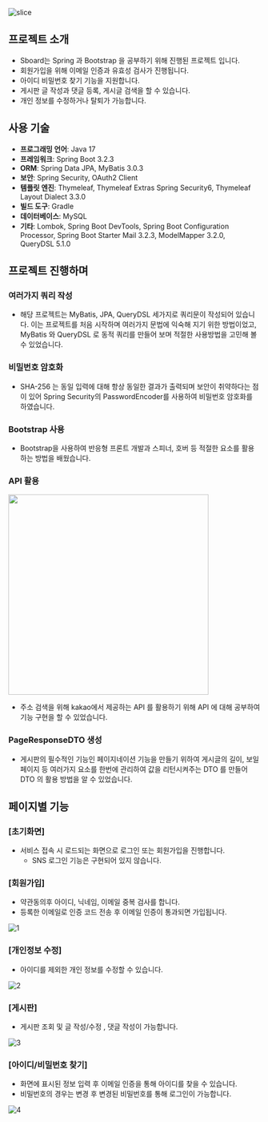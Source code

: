 
![slice](https://capsule-render.vercel.app/api?type=slice&color=auto&height=200&text=Sboard!&fontAlign=70&rotate=13&fontAlignY=25&desc=Study%20for%20Spring%20and%20Bootstrap.&descAlign=60&descAlignY=44)


## 프로젝트 소개
- Sboard는 Spring 과 Bootstrap 을 공부하기 위해 진행된 프로젝트 입니다.
- 회원가입을 위해 이메일 인증과 유효성 검사가 진행됩니다.
- 아이디 비밀번호 찾기 기능을 지원합니다.
- 게시판 글 작성과 댓글 등록, 게시글 검색을 할 수 있습니다.
- 개인 정보를 수정하거나 탈퇴가 가능합니다.

## 사용 기술
- **프로그래밍 언어**: Java 17
- **프레임워크**: Spring Boot 3.2.3
- **ORM**: Spring Data JPA, MyBatis 3.0.3
- **보안**: Spring Security, OAuth2 Client
- **템플릿 엔진**: Thymeleaf, Thymeleaf Extras Spring Security6, Thymeleaf Layout Dialect 3.3.0
- **빌드 도구**: Gradle
- **데이터베이스**: MySQL
- **기타**: Lombok, Spring Boot DevTools, Spring Boot Configuration Processor, Spring Boot Starter Mail 3.2.3, ModelMapper 3.2.0, QueryDSL 5.1.0


## 프로젝트 진행하며
### 여러가지 쿼리 작성
- 해당 프로젝트는 MyBatis, JPA, QueryDSL 세가지로 쿼리문이 작성되어 있습니다.
  이는 프로젝트를 처음 시작하며 여러가지 문법에 익숙해 지기 위한 방법이었고,
  MyBatis 와 QueryDSL 로 동적 쿼리를 만들어 보며 적절한 사용방법을 고민해 볼 수 있었습니다.

### 비밀번호 암호화
- SHA-256 는 동일 입력에 대해 항상 동일한 결과가 출력되며 보안이 취약하다는 점이 있어
  Spring Security의 PasswordEncoder를 사용하여 비밀번호 암호화를 하였습니다.

### Bootstrap 사용
- Bootstrap을 사용하여 반응형 프론트 개발과
  스피너, 호버 등 적절한 요소를 활용하는 방법을 배웠습니다.

### API 활용
<img src="https://github.com/hyeji111544/Sboard/assets/154953972/6e4087cc-edfc-471a-adfc-2639675f6e0d" width="400"/>

- 주소 검색을 위해 kakao에서 제공하는 API 를 활용하기 위해 API 에 대해 공부하여 기능 구현을 할 수 있었습니다.
  
### PageResponseDTO 생성
- 게시판의 필수적인 기능인 페이지네이션 기능을 만들기 위하여 게시글의 길이, 보일 페이지 등 여러가지 요소를
  한번에 관리하여 값을 리턴시켜주는 DTO 를 만들어 DTO 의 활용 방법을 알 수 있었습니다.

## 페이지별 기능

### [초기화면]
- 서비스 접속 시 로드되는 화면으로 로그인 또는 회원가입을 진행합니다.
  - SNS 로그인 기능은 구현되어 있지 않습니다.

### [회원가입]
- 약관동의후 아이디, 닉네임, 이메일 중복 검사를 합니다.
- 등록한 이메일로 인증 코드 전송 후 이메일 인증이 통과되면 가입됩니다.

![1](https://github.com/hyeji111544/Sboard/assets/154953972/a4447015-e778-4c3c-bea5-14925a0f305e)

### [개인정보 수정]
- 아이디를 제외한 개인 정보를 수정할 수 있습니다.

![2](https://github.com/hyeji111544/Sboard/assets/154953972/7b02f601-69ff-4e59-9ef3-4d6c7e5b62f8)

### [게시판]
- 게시판 조회 및 글 작성/수정 , 댓글 작성이 가능합니다.

![3](https://github.com/hyeji111544/Sboard/assets/154953972/59c7c087-c396-4f6b-b535-b9a038b7319f)

### [아이디/비밀번호 찾기]
- 화면에 표시된 정보 입력 후 이메일 인증을 통해 아이디를 찾을 수 있습니다.
- 비밀번호의 경우는 변경 후 변경된 비밀번호를 통해 로그인이 가능합니다.

![4](https://github.com/hyeji111544/Sboard/assets/154953972/8e54c54a-6c24-460b-b19f-4367dc5f0fe0)
